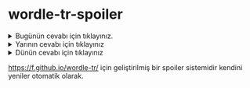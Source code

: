 # wordle-tr-spoiler

<details>
  <summary>Bugünün cevabı için tıklayınız.</summary>
  <br>
    <b> ölmek </b>
</details>

<details>
  <summary>Yarının cevabı için tıklayınız</summary>
  <br>
   <b> derme </b>
</details>

<details>
  <summary>Dünün cevabı için tıklayınız </summary>
  <br>
  <b> cirit </b>
</details>

https://f.github.io/wordle-tr/ için geliştirilmiş bir spoiler sistemidir kendini yeniler otomatik olarak.

